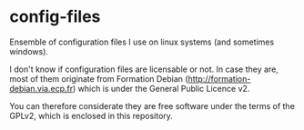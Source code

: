 config-files
============

Ensemble of configuration files I use on linux systems (and 
sometimes windows). 

I don't know if configuration files are licensable or not.
In case they are, most of them originate from Formation Debian 
(http://formation-debian.via.ecp.fr)
which is under the General Public Licence v2.

You can therefore considerate they are free software under the terms
of the GPLv2, which is enclosed in this repository. 

